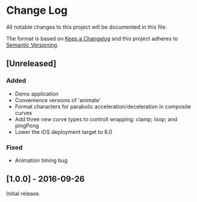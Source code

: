 # Change Log
All notable changes to this project will be documented in this file.

The format is based on [Keep a Changelog](http://keepachangelog.com/) 
and this project adheres to [Semantic Versioning](http://semver.org/).


## [Unreleased]

### Added
- Demo application
- Convenience versions of 'animate'
- Format characters for parabolic acceleration/deceleration in composite curves
- Add three new curve types to controll wrapping: clamp; loop; and pingPong
- Lower the iOS deployment target to 8.0

### Fixed
- Animation timing bug


## [1.0.0] - 2016-09-26
Initial release.
